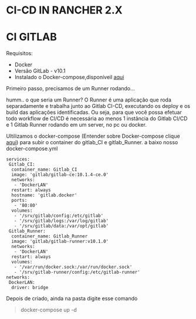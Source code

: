 # CI-CD IN RANCHER 2.X

# CI GITLAB

Requisitos:
- Docker 
- Versão GitLab - v10.1
- Instalado o Docker-compose,disponíveil [aqui](https://github.com/NaturalHistoryMuseum/scratchpads2/wiki/Install-Docker-and-Docker-Compose-(Centos-7))

Primeiro passo, precisamos de um Runner rodando... 

humm.. o que seria um Runner?
O Runner é uma aplicação que roda separadamente e trabalha junto ao Gitlab CI-CD, executando os deploy e os build das aplicações identificadas. Ou seja, para que você possa efetuar todo workflow de CI/CD é necessária ao menos 1 instância do Gitlab CI/CD e 1 Gitlab Runner rodando em um server, no pc ou docker.

Ultilizamos o docker-compose (Entender sobre Docker-compose clique [aqui](https://www.concrete.com.br/2017/12/11/docker-compose-o-que-e-para-que-serve-o-que-come/)) para subir o container do gitlab_CI e gitlab_Runner. a baixo nosso docker-compose.yml

```version: '3'
services:
 Gitlab_CI:
  container_name: Gitlab_CI
  image: 'gitlab/gitlab-ce:10.1.4-ce.0'
  networks: 
   - 'DockerLAN'
  restart: always
  hostname: 'gitlab.docker'
  ports:
   - '80:80'
  volumes:
   - '/srv/gitlab/config:/etc/gitlab'
   - '/srv/gitlab/logs:/var/log/gitlab'
   - '/srv/gitlab/data:/var/opt/gitlab'
 Gitlab_Runner:
  container_name: Gitlab_Runner
  image: 'gitlab/gitlab-runner:v10.1.0'
  networks:
   - 'DockerLAN'
  restart: always
  volumes:
   - '/var/run/docker.sock:/var/run/docker.sock'
   - '/srv/gitlab-runner/config:/etc/gitlab-runner'
networks:
 DockerLAN:
  driver: bridge
  ````
  Depois de criado, ainda na pasta digite esse comando
  > docker-compose up -d
